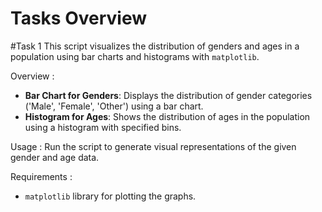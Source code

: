# Tasks Overview

#Task 1
This script visualizes the distribution of genders and ages in a population using bar charts and histograms with `matplotlib`.

Overview :
- **Bar Chart for Genders**: Displays the distribution of gender categories ('Male', 'Female', 'Other') using a bar chart.
- **Histogram for Ages**: Shows the distribution of ages in the population using a histogram with specified bins.

Usage :
Run the script to generate visual representations of the given gender and age data.

Requirements :
- `matplotlib` library for plotting the graphs.
